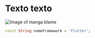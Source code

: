 # Texto texto #

![Image of manga blame](https://www.newfrontiersnerd.com.br/wp-content/uploads/2022/09/estalagmitas-e1664156427182.png)

``` Dart
const String nomeFramework = 'Flutter';
```
